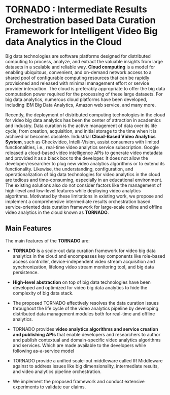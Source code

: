 # TORNADO : Intermediate Results Orchestration based Data Curation Framework for Intelligent Video Big data Analytics in the Cloud

Big data technologies are software platforms designed for distributed computing to process, analyze, and extract the valuable insights from large datasets in a scalable and reliable way. **Cloud computing** is a model for enabling ubiquitous, convenient, and on-demand network access to a shared pool of configurable computing resources that can be rapidly provisioned and released with minimal management effort or service provider interaction. The cloud is preferably appropriate to offer the big data computation power required for the processing of these large datasets. For big data analytics, numerous cloud platforms have been developed, including IBM Big Data Analytics, Amazon web service, and many more. 

Recently, the deployment of distributed computing technologies in the cloud for video big data analytics has been the center of attraction in academics and industry. Data curation is the active management of data over its life cycle,  from creation, acquisition, and initial storage to the time when it is archived or becomes obsolete. Industrial **Cloud-Based Video Analytics System**, such as Checkvideo, Intelli-Vision, assist consumers with limited functionalities, i.e., real-time video analytics service subscription. Google released a cloud-based video intelligence APIs to generate video metadata  and provided it as a black box to the developer. It does not allow the developer/researcher to plug new video analytics algorithms or to extend its functionality. Likewise, the understanding, configuration, and operationalization of big data technologies for video analytics in the cloud are tedious and time-consuming, especially in an educational environment. The existing solutions also do not consider factors like the management of high-level and low-level features while deploying video analytics algorithms. Motivated by these limitations in existing work, we propose and implement a comprehensive intermediate results orchestration based service-oriented data curation framework for large-scale online and offline video analytics in the cloud known as **TORNADO**.

## Main Features

The main features of the **TORNADO** are: 
- **TORNADO** is a scale-out data curation framework for video big data analytics in the cloud and encompasses key components like role-based access controller, device-independent video stream acquisition and synchronization, lifelong video stream monitoring tool, and big data persistence. 

- **High-level abstraction** on top of big data technologies have been developed and optimized for video big data analytics to hide the complexity of big data stack.
    
 - The proposed TORNADO effectively resolves the data curation issues throughout the life cycle of the video analytics pipeline by developing distributed data management modules both for real-time and offline analytics.
    
- TORNADO provides **video analytics algorithms and service creation and publishing APIs** that enable developers and researchers to author and publish contextual and domain-specific video analytics algorithms and services. Which are made available to the developers while following as-a-service model 
    
- TORNADO provide a unified scale-out middleware called IR Middleware against to address issues like big dimensionality, intermediate results, and video analytics pipeline orchestration. 

- We implement the proposed framework and conduct extensive experiments to validate our claims.
